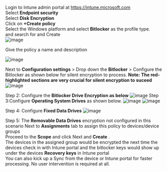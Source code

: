 Login to Intune admin portal at https://intune.microsoft.com</br>
Select **Endpoint security**</br>
Select **Disk Encryption** </br>
Click on **+Create policy** </br>
Select the Windows platform and select **Bitlocker** as the profile type.</br> and search for and Create</br>
![image](https://github.com/user-attachments/assets/c5e79842-c290-4cc2-9ff8-9833d612becc)

Give the policy a name and description</br>

![image](https://github.com/user-attachments/assets/7fc781b6-44be-4aea-9d5d-fb1d0a055814)

Next to **Configuration settings** > Drop down the **Bitlocker** > Configure the Bitlocker as shown below for silent encryption to process.
**Note: The red-highlighted sections are very crucial for silent encryption to suceed** 
![image](https://github.com/user-attachments/assets/b961611d-c593-4cad-ad93-abf29146646f)

Step 2: Configure the **Bitlocker Drive Encryption as below**
![image](https://github.com/user-attachments/assets/dac164db-ee7b-4d8d-b131-d3486783c2c5)
Step 3:Configure **Operating System Drives** as shown below.
![image](https://github.com/user-attachments/assets/76e41401-1497-47cc-8d89-1bd6d02869b3)
![image](https://github.com/user-attachments/assets/18c6005a-bf0c-4183-b876-8c7a9951d71f)

Step 4: Configure **Fixed Data Drives**
![image](https://github.com/user-attachments/assets/91fa3554-8c37-499a-a6cf-6bed5f4b95f6)

Step 5: The **Removable Data Drives** encryption not configured in this scenario
Next to **Assignments** tab to assign this policy to devices/device groups</br>
Proceed to the **Scope** and click Next and **Create**
.</br>
The devices in the assigned group would be encrypted the next time the devices check in with Intune portal and the bitlocker keys would show up under the devices **Recovery keys** in Intune portal</br>
You can also kick up a Sync from the device or Intune portal for faster processing. No user intervention is required at all. 

